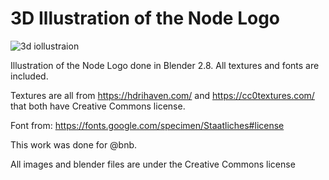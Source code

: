 # 3D Illustration of the Node Logo


![3d iollustraion](https://i.imgur.com/yB8UwrL.jpg)

Illustration of the Node Logo done in Blender 2.8. All textures and fonts are included.

Textures are all from https://hdrihaven.com/ and https://cc0textures.com/ that both have Creative Commons license.

Font from: https://fonts.google.com/specimen/Staatliches#license

This work was done for @bnb.

All images and blender files are under the Creative Commons license
